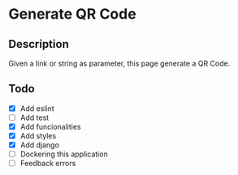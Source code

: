 # Generate QR Code
## Description
Given a link or string as parameter, this page generate a QR Code.

## Todo
- [x] Add eslint
- [ ] Add test
- [x] Add funcionalities
- [x] Add styles
- [x] Add django
- [ ] Dockering this application
- [ ] Feedback errors
